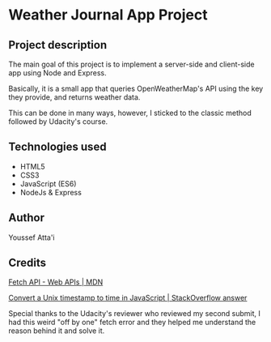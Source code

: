 # Weather Journal App Project

## Project description
The main goal of this project is to implement a server-side and client-side app using Node and Express.

Basically, it is a small app that queries OpenWeatherMap's API using the key they provide, and returns weather data.

This can be done in many ways, however, I sticked to the classic method followed by Udacity's course.

## Technologies used
- HTML5
- CSS3
- JavaScript (ES6)
- NodeJs & Express

## Author
Youssef Atta'i

## Credits
[Fetch API - Web APIs | MDN](https://developer.mozilla.org/en-US/docs/Web/API/Fetch_API)

[Convert a Unix timestamp to time in JavaScript | StackOverflow answer](https://stackoverflow.com/a/50255425)

Special thanks to the Udacity's reviewer who reviewed my second submit, I had this weird "off by one" fetch error and they helped me understand the reason behind it and solve it.
